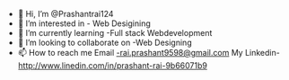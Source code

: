 - 👋 Hi, I’m @Prashantrai124
- 👀 I’m interested in - Web Desigining
- 🌱 I’m currently learning -Full stack Webdevelopment
- 💞️ I’m looking to collaborate on -Web Designing
- 📫 How to reach me Email -rai.prashant9598@gmail.com
      My Linkedin- http://www.linedin.com/in/prashant-rai-9b66071b9


<!---
Prashantrai124/Prashantrai124 is a ✨ special ✨ repository because its `README.md` (this file) appears on your GitHub profile.
You can click the Preview link to take a look at your changes.
--->
